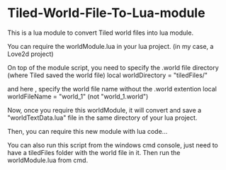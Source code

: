 # Tiled-World-File-To-Lua-module
This is a lua module to convert Tiled world files into lua module.

You can require the worldModule.lua in your lua project.
(in my case, a Love2d project)

On top of the module script, you need to specify the .world file directory 
(where Tiled saved the world file)
local worldDirectory = "tiledFiles/"

and here , specify the world file name without the .world extention
local worldFileName = "world_1" 
(not "world_1.world")

Now, once you require this worldModule, it will convert and save a "worldTextData.lua" file
in the same directory of your lua project. 

Then, you can require this new module with lua code...

You can also run this script from the windows cmd console,
just need to have a tiledFiles folder with the world file in it.
Then run the worldModule.lua from cmd.
